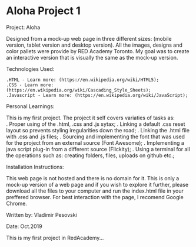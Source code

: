 # Aloha Project 1

Project: Aloha

Designed from a mock-up web page in three different sizes: (mobile version, tablet version and desktop version). All the images, designs and color pallets were provide by RED Academy Toronto. My goal was to create an interactive version that is visually the same as the mock-up version.



Technologies Used:

    .HTML - Learn more: (https://en.wikipedia.org/wiki/HTML5);
    .CSS - Learn more: (https://en.wikipedia.org/wiki/Cascading_Style_Sheets);
    .Javascript - Learn more: (https://en.wikipedia.org/wiki/JavaScript);



Personal Learnings:

This is my first project. The project it self covers variaties of tasks as:            
    . Proper using of the .html, .css and .js sytax;
    . Linking a default .css reset layout so prevents styling iregularities down the road;
    . Linking the .html file with .css and .js files;
    . Sourcing and implementing the font that was used for the project from an external source (Font Awesome);
    . Implementing a java script plug-in from a different source (Flickity);
    . Using a terminal for all the operations such as: creating folders, files, uploads on github etc.;



Installation Instructions:

This web page is not hosted and there is no domain for it. This is only a mock-up version of a web page and if you wish to explore it further, please download all the files to your computer and run the index.html file in your preffered browser. For best interaction with the page, I recomend Google Chrome.



Written by:
Vladimir Pesovski

Date: Oct.2019


This is my first project in RedAcademy...
